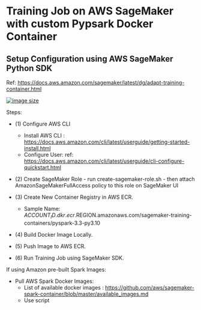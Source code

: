 # Training Job on AWS SageMaker with custom Pypsark Docker Container

## Setup Configuration using AWS SageMaker Python SDK

Ref: https://docs.aws.amazon.com/sagemaker/latest/dg/adapt-training-container.html 


[![image size](https://img.shields.io/docker/image-size/johntorrestensor/pyspark-ml/latest)](https://hub.docker.com/r/johntorrestensor/pyspark-ml/ "johntorrestensor/pyspark-ml image size")


Steps: 

- (1) Configure AWS CLI 
    - Install AWS CLI : https://docs.aws.amazon.com/cli/latest/userguide/getting-started-install.html 
    - Configure User: ref: https://docs.aws.amazon.com/cli/latest/userguide/cli-configure-quickstart.html

- (2) Create SageMaker Role - run create-sagemaker-role.sh - then attach AmazonSageMakerFullAccess policy to this role on SageMaker UI
- (3) Create New Container Registry in AWS ECR. 
    - Sample Name: 
        $ACCOUNT_ID.dkr.ecr.$REGION.amazonaws.com/sagemaker-training-containers/pyspark-3.3-py3.10
- (4) Build Docker Image Locally. 
- (5) Push Image to AWS ECR. 
- (6) Run Training Job using SageMaker SDK.  


If using Amazon pre-built Spark Images:

- Pull AWS Spark Docker Images:
    - List of available docker images : https://github.com/aws/sagemaker-spark-container/blob/master/available_images.md
    - Use script
